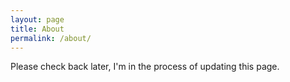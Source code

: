 ```yaml
---
layout: page
title: About
permalink: /about/
---
```


Please check back later, I'm in the process of updating this page.
